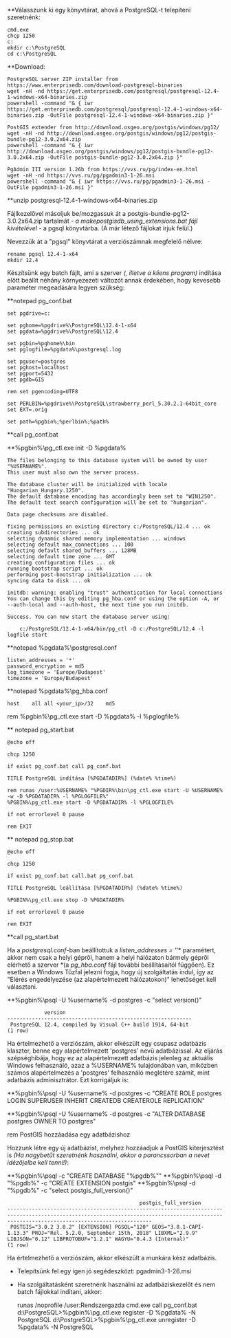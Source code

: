 **Válasszunk ki egy könyvtárat, ahová a PostgreSQL-t telepíteni szeretnénk:

	cmd.exe
	chcp 1250
	c:
	mkdir c:\PostgreSQL
	cd c:\PostgreSQL

**Download:

	PostgreSQL server ZIP installer from https://www.enterprisedb.com/download-postgresql-binaries
	wget -nH -nd https://get.enterprisedb.com/postgresql/postgresql-12.4-1-windows-x64-binaries.zip
	powershell -command "& { iwr https://get.enterprisedb.com/postgresql/postgresql-12.4-1-windows-x64-binaries.zip -OutFile postgresql-12.4-1-windows-x64-binaries.zip }"

	PostGIS extender from http://download.osgeo.org/postgis/windows/pg12/
	wget -nH -nd http://download.osgeo.org/postgis/windows/pg12/postgis-bundle-pg12-3.0.2x64.zip
	powershell -command "& { iwr http://download.osgeo.org/postgis/windows/pg12/postgis-bundle-pg12-3.0.2x64.zip -OutFile postgis-bundle-pg12-3.0.2x64.zip }"

	PgAdmin III version 1.26b from https://vvs.ru/pg/index-en.html
	wget -nH -nd https://vvs.ru/pg/pgadmin3-1-26.msi
	powershell -command "& { iwr https://vvs.ru/pg/pgadmin3-1-26.msi -OutFile pgadmin3-1-26.msi }"

**unzip postgresql-12.4-1-windows-x64-binaries.zip

Fájlkezelővel másoljuk be/mozgassuk át a postgis-bundle-pg12-3.0.2x64.zip tartalmát *- a makepostgisdb_using_extensions.bat fájl kivételével -* a pgsql könyvtárba. (A már létező fájlokat írjuk felül.)

Nevezzük át a "pgsql" könyvtárat a verziószámnak megfelelő nélvre:

	rename pgsql 12.4-1-x64
	mkdir 12.4

Készítsünk egy batch fájlt, ami a szerver *(, illetve a kliens program)* indítása előtt beállít néhány környezezeti változót annak érdekében, hogy kevesebb paraméter megeadására legyen szükség:

**notepad pg_conf.bat

	set pgdrive=c:

	set pghome=%pgdrive%\PostgreSQL\12.4-1-x64
	set pgdata=%pgdrive%\PostgreSQL\12.4

	set pgbin=%pghome%\bin
	set pglogfile=%pgdata%\postgresql.log

	set pguser=postgres
	set pghost=localhost
	set pgport=5432
	set pgdb=GIS

	rem set pgencoding=UTF8

	set PERLBIN=%pgdrive%\PostgreSQL\strawberry_perl_5.30.2.1-64bit_core 
	set EXT=.orig

	set path=%pgbin%;%perlbin%;%path%  
	
**call pg_conf.bat

**%pgbin%\pg_ctl.exe init -D %pgdata%

	The files belonging to this database system will be owned by user "%USERNAME%".
	This user must also own the server process.

	The database cluster will be initialized with locale "Hungarian_Hungary.1250".
	The default database encoding has accordingly been set to "WIN1250".
	The default text search configuration will be set to "hungarian".

	Data page checksums are disabled.

	fixing permissions on existing directory c:/PostgreSQL/12.4 ... ok
	creating subdirectories ... ok
	selecting dynamic shared memory implementation ... windows
	selecting default max_connections ... 100
	selecting default shared_buffers ... 128MB
	selecting default time zone ... GMT
	creating configuration files ... ok
	running bootstrap script ... ok
	performing post-bootstrap initialization ... ok
	syncing data to disk ... ok

	initdb: warning: enabling "trust" authentication for local connections
	You can change this by editing pg_hba.conf or using the option -A, or
	--auth-local and --auth-host, the next time you run initdb.

	Success. You can now start the database server using:

	    c:/PostgreSQL/12.4-1-x64/bin/pg_ctl -D c:/PostgreSQL/12.4 -l logfile start

**notepad %pgdata%\postgresql.conf

	listen_addresses = '*'
	password_encryption = md5
	log_timezone = 'Europe/Budapest'
	timezone = 'Europe/Budapest'

**notepad %pgdata%\pg_hba.conf

	host	all	all	<your_ip>/32	md5

rem %pgbin%\pg_ctl.exe start -D %pgdata% -l %pglogfile%

** notepad pg_start.bat

	@echo off

	chcp 1250

	if exist pg_conf.bat call pg_conf.bat

	TITLE PostgreSQL indítása [%PGDATADIR%] (%date% %time%)

	rem runas /user:%USERNAME% "%PGDIR%\bin\pg_ctl.exe start -U %USERNAME% -w -D %PGDATADIR% -l %PGLOGFILE%"
	%PGBIN%\pg_ctl.exe start -D %PGDATADIR% -l %PGLOGFILE%

	if not errorlevel 0 pause

	rem EXIT

** notepad pg_stop.bat

	@echo off

	chcp 1250

	if exist pg_conf.bat call.bat pg_conf.bat

	TITLE PostgreSQL leállítása [%PGDATADIR%] (%date% %time%)

	%PGBIN%\pg_ctl.exe stop -D %PGDATADIR%

	if not errorlevel 0 pause

	rem EXIT

**call pg_start.bat

Ha a *postgresql.conf*-ban beállítottuk a *listen_addresses = '*'* paramétert, akkor nem csak a helyi gépről, hanem a helyi hálózaton bármely gépről elérhető a szerver *(a *pg_hba.conf* fájl további beállításaitól függően). Ez esetben a Windows Tűzfal jelezni fogja, hogy új szolgáltatás indul, így az "Elérés engedélyezése (az alapértelmezett hálózatokon)" lehetőséget kell választani.

**%pgbin%\psql -U %username% -d postgres -c "select version()"

				version
	------------------------------------------------------------
	 PostgreSQL 12.4, compiled by Visual C++ build 1914, 64-bit
	(1 row)
Ha értelmezhető a verziószám, akkor elkészült egy csupasz adatbázis klaszter, benne egy alapértelmezett 'postgres' nevű adatbázissal.
Az eljárás szépséghibája, hogy ez az alapértelmezett adatbázis jelenleg az aktuális Windows felhasználó, azaz a %USERNAME% tulajdonában van, miközben számos alapértelmezés a 'postgres' felhasználó meglétére számít, mint adatbázis adminisztrátor. Ezt korrigáljuk is:

**%pgbin%\psql -U %username% -d postgres -c "CREATE ROLE postgres LOGIN SUPERUSER INHERIT CREATEDB CREATEROLE REPLICATION"

**%pgbin%\psql -U %username% -d postgres -c "ALTER DATABASE postgres OWNER TO postgres"

rem PostGIS hozzáadása egy adatbázishoz

Hozzunk létre egy új adatbázist, melyhez hozzáadjuk a PostGIS kiterjesztést is *(Ha nagybetűt szeretnénk használni, akkor a parancssorban a nevet idézőjelbe kell tenni!)*:

**%pgbin%\psql -c "CREATE DATABASE \"%pgdb%\""
**%pgbin%\psql -d "%pgdb%" -c "CREATE EXTENSION postgis"
**%pgbin%\psql -d "%pgdb%" -c "select postgis_full_version()"

											   postgis_full_version
	-------------------------------------------------------------------------------------------------------------------------------------------------------------------------------------------
	 POSTGIS="3.0.2 3.0.2" [EXTENSION] PGSQL="120" GEOS="3.8.1-CAPI-1.13.3" PROJ="Rel. 5.2.0, September 15th, 2018" LIBXML="2.9.9" LIBJSON="0.12" LIBPROTOBUF="1.2.1" WAGYU="0.4.3 (Internal)"
	(1 row)
Ha értelmezhető a verziószám, akkor elkészült a munkára kész adatbázis.


+ Telepítsünk fel egy igen jó segédeszközt: pgadmin3-1-26.msi


+ Ha szolgáltatásként szeretnénk használni az adatbáziskezelőt és nem batch fájlokkal indítani, akkor:

	runas /noprofile /user:Rendszergazda cmd.exe
	call pg_conf.bat 
	d:\PostgreSQL>%pgbin%\pg_ctl.exe register -D %pgdata% -N PostgreSQL
	d:\PostgreSQL>%pgbin%\pg_ctl.exe unregister -D %pgdata% -N PostgreSQL
